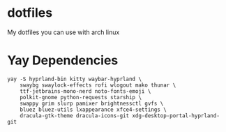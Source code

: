 # dotfiles

My dotfiles you can use with arch linux 

# Yay Dependencies

```
yay -S hyprland-bin kitty waybar-hyprland \
    swaybg swaylock-effects rofi wlogout mako thunar \
    ttf-jetbrains-mono-nerd noto-fonts-emoji \
    polkit-gnome python-requests starship \
    swappy grim slurp pamixer brightnessctl gvfs \
    bluez bluez-utils lxappearance xfce4-settings \
    dracula-gtk-theme dracula-icons-git xdg-desktop-portal-hyprland-git
```
